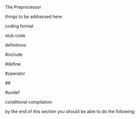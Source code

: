 The Preprocessor

things to be addressed here:

coding format

stub code

definitions

\#include

\#define

\#operator

\#\#

\#undef

conditional compilation



by the end of this section you should be able to do the following:




